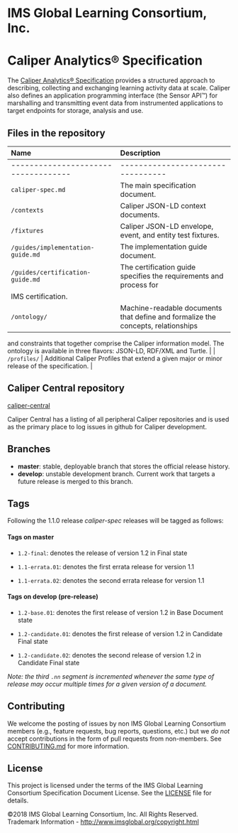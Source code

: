 # IMS Global Learning Consortium, Inc.

# Caliper Analytics&reg; Specification
The [Caliper Analytics® Specification](https://www.imsglobal.org/caliper/v1p1/caliper-spec-v1p1) 
provides a structured approach to describing, collecting and exchanging learning activity data at 
scale. Caliper also defines an application programming interface (the Sensor API™) for marshalling 
and transmitting event data from instrumented applications to target endpoints for storage, 
analysis and use.

## Files in the repository

| Name                              | Description                      |
|:--------------------------------- | :------------------------------- |
|-----------------------------------|--------------------------------- |
| `caliper-spec.md`                 | The main specification document. |
| `/contexts`                       | Caliper JSON-LD context documents. |
| `/fixtures`                       | Caliper JSON-LD envelope, event, and entity test fixtures. |
| `/guides/implementation-guide.md` | The implementation guide document. |
| `/guides/certification-guide.md`  | The certification guide specifies the requirements and process for 
IMS certification. |
| `/ontology/`                      | Machine-readable documents that define and formalize the concepts, relationships 
and constraints that together comprise the Caliper information model. The ontology is available in three flavors: 
JSON-LD, RDF/XML and Turtle. |
| `/profiles/`                      | Additional Caliper Profiles that extend a given major or minor release of the 
specification. |

## Caliper Central repository

[caliper-central](https://github.com/IMSGlobal/caliper-central)

Caliper Central has a listing of all peripheral Caliper repositories and is used as the primary place to log issues in 
github for Caliper development. 

## Branches
* __master__: stable, deployable branch that stores the official release history.  
* __develop__: unstable development branch.  Current work that targets a future release is 
merged to this branch.

## Tags
Following the 1.1.0 release *caliper-spec* releases will be tagged as follows:

#### Tags on master 
* `1.2-final`: denotes the release of version 1.2 in Final state

* `1.1-errata.01`: denotes the first errata release for version 1.1 

* `1.1-errata.02`: denotes the second errata release for version 1.1

#### Tags on develop (pre-release)
* `1.2-base.01`: denotes the first release of version 1.2 in Base Document state

* `1.2-candidate.01`: denotes the first release of version 1.2 in Candidate Final state

* `1.2-candidate.02`: denotes the second release of version 1.2 in Candidate Final state

_Note: the third `.nn` segment is incremented whenever the same type of release may occur 
multiple times for a given version of a document._

## Contributing
We welcome the posting of issues by non IMS Global Learning Consortium members (e.g., feature 
requests, bug reports, questions, etc.) but we *do not* accept contributions in the form of pull 
requests from non-members. See [CONTRIBUTING.md](./CONTRIBUTING.md) for more 
information.

## License
This project is licensed under the terms of the IMS Global Learning Consortium Specification Document 
License. See the [LICENSE](./LICENSE.md) file for details.

©2018 IMS Global Learning Consortium, Inc. All Rights Reserved.
Trademark Information - http://www.imsglobal.org/copyright.html
